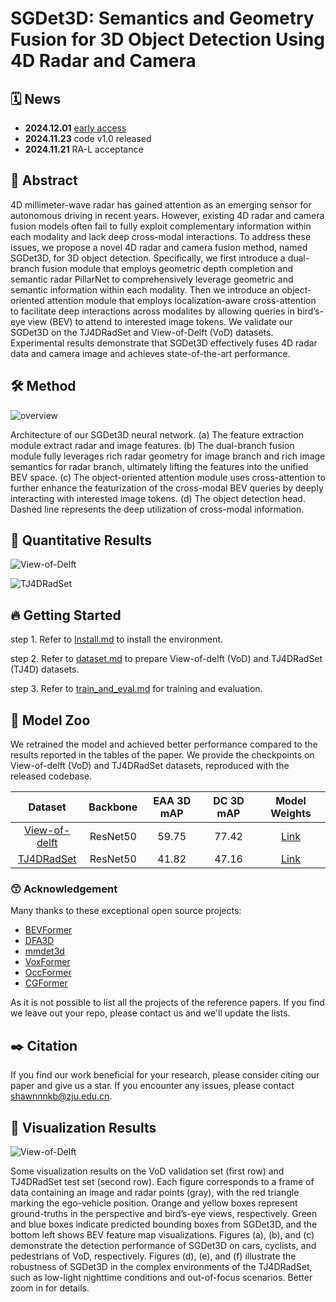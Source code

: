 # SGDet3D: Semantics and Geometry Fusion for 3D Object Detection Using 4D Radar and Camera

## 🗓️ News

- **2024.12.01** [early access](https://ieeexplore.ieee.org/document/10783046/)
- **2024.11.23** code v1.0 released
- **2024.11.21** RA-L acceptance

## 📜 Abstract
 
4D millimeter-wave radar has gained attention as an emerging sensor for autonomous driving in recent years. However, existing 4D radar and camera fusion models often fail to fully exploit complementary information within each modality and lack deep cross-modal interactions. To address these issues, we propose a novel 4D radar and camera fusion method, named SGDet3D, for 3D object detection. Specifically, we first introduce a dual-branch fusion module that employs geometric depth completion and semantic radar PillarNet to comprehensively leverage geometric and semantic information within each modality. Then we introduce an object-oriented attention module that employs localization-aware cross-attention to facilitate deep interactions across modalites by allowing queries in bird’s-eye view (BEV) to attend to interested image tokens. We validate our SGDet3D on the TJ4DRadSet and View-of-Delft (VoD) datasets. Experimental results demonstrate that SGDet3D effectively fuses 4D radar data and camera image and achieves state-of-the-art performance.

## 🛠️ Method

![overview](./docs/all_Figures/Framework.png)

Architecture of our SGDet3D neural network. (a) The feature extraction module extract radar and image features. (b) The dual-branch fusion module fully leverages rich radar geometry for image branch and rich image semantics for radar branch, ultimately lifting the features into the unified BEV space. (c) The object-oriented attention module uses cross-attention to further enhance the featurization of the cross-modal BEV queries by deeply interacting with interested image tokens. (d) The object detection head. Dashed line represents the deep utilization of cross-modal information.

## 🍁 Quantitative Results

![View-of-Delft](./docs/all_Figures/Tab-VoD.png)

![TJ4DRadSet ](./docs/all_Figures/Tab-TJ4D.png)

## 🔥 Getting Started

step 1. Refer to [Install.md](./docs/Guidance/Install.md) to install the environment.

step 2. Refer to [dataset.md](./docs/Guidance/dataset.md) to prepare View-of-delft (VoD) and TJ4DRadSet (TJ4D) datasets.

step 3. Refer to [train_and_eval.md](./docs/Guidance/train_and_eval.md) for training and evaluation.

## 🚀 Model Zoo

We retrained the model and achieved better performance compared to the results reported in the tables of the paper. We provide the checkpoints on View-of-delft (VoD) and TJ4DRadSet datasets, reproduced with the released codebase.

|                           Dataset                            | Backbone | EAA 3D mAP | DC 3D mAP |                        Model Weights                         |
| :----------------------------------------------------------: | :------: | :--------: | :-------: | :----------------------------------------------------------: |
| [View-of-delft](projects/SGDet3D/configs/vod-SGDet3D_det3d_2x4_12e.py) | ResNet50 |   59.75    |   77.42   | [Link](https://github.com/shawnnnkb/SGDet3D-release/releases/download/v1.0/final_ckpt.zip) |
| [TJ4DRadSet](projects/SGDet3D/configs/TJ4D-SGDet3D_det3d_2x4_12e.py) | ResNet50 |   41.82    |   47.16   | [Link](https://github.com/shawnnnkb/SGDet3D-release/releases/download/v1.0/final_ckpt.zip) |

### 😙 Acknowledgement

Many thanks to these exceptional open source projects:
- [BEVFormer](https://github.com/fundamentalvision/BEVFormer)
- [DFA3D](https://github.com/IDEA-Research/3D-deformable-attention.git)
- [mmdet3d](https://github.com/open-mmlab/mmdetection3d)
- [VoxFormer](https://github.com/NVlabs/VoxFormer.git)
- [OccFormer](https://github.com/zhangyp15/OccFormer.git)
- [CGFormer](https://github.com/pkqbajng/CGFormer)

As it is not possible to list all the projects of the reference papers. If you find we leave out your repo, please contact us and we'll update the lists.

## ✒️ Citation

If you find our work beneficial for your research, please consider citing our paper and give us a star. If you encounter any issues, please contact shawnnnkb@zju.edu.cn.

## 🐸 Visualization Results

![View-of-Delft](./docs/all_Figures/Visualization.png)

Some visualization results on the VoD validation set (first row) and TJ4DRadSet test set (second row). Each figure corresponds to a frame of data containing an image and radar points (gray), with the red triangle marking the ego-vehicle position. Orange and yellow boxes represent ground-truths in the perspective and bird’s-eye views, respectively. Green and blue boxes indicate predicted bounding boxes from SGDet3D, and the bottom left shows BEV feature map visualizations. Figures (a), (b), and (c) demonstrate the detection performance of SGDet3D on cars, cyclists, and pedestrians of VoD, respectively. Figures (d), (e), and (f) illustrate the robustness of SGDet3D in the complex environments of the TJ4DRadSet, such as low-light nighttime conditions and out-of-focus scenarios. Better zoom in for details.
